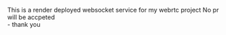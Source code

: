 This is a render deployed websocket service for my webrtc project 
No pr will be accpeted  
      - thank you
